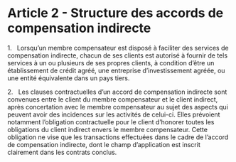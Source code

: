 # Article 2 - Structure des accords de compensation indirecte


1.   Lorsqu’un membre compensateur est disposé à faciliter des services de compensation indirecte, chacun de ses clients est autorisé à fournir de tels services à un ou plusieurs de ses propres clients, à condition d’être un établissement de crédit agréé, une entreprise d’investissement agréée, ou une entité équivalente dans un pays tiers.

2.   Les clauses contractuelles d’un accord de compensation indirecte sont convenues entre le client du membre compensateur et le client indirect, après concertation avec le membre compensateur au sujet des aspects qui peuvent avoir des incidences sur les activités de celui-ci. Elles prévoient notamment l’obligation contractuelle pour le client d’honorer toutes les obligations du client indirect envers le membre compensateur. Cette obligation ne vise que les transactions effectuées dans le cadre de l’accord de compensation indirecte, dont le champ d’application est inscrit clairement dans les contrats conclus.
